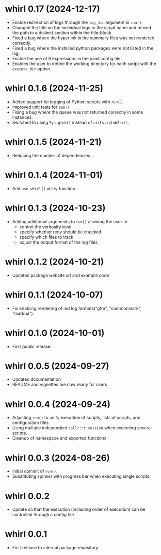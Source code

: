 # whirl 0.17 (2024-12-17)
* Enable redirection of logs through the `log_dir` argument in `run()`.
* Changed the title on the individual logs to the script name and moved the path to a distinct section within the title-block.
* Fixed a bug where the hyperlink in the summary files was not rendered correctly.
* Fixed a bug where the installed python packages were not listed in the log.
* Enable the use of R expressions in the yaml config file.
* Enables the user to define the working directory for each script with the `execute_dir` option.

# whirl 0.1.6 (2024-11-25)
* Added support for logging of Python scripts with `run()`.
* Improved unit tests for `run()`
* Fixing a bug where the queue was not returned correctly in some instances.
* Switched to using `Sys.glob()` instead of `utils::glob2rx()`.

# whirl 0.1.5 (2024-11-21)
* Reducing the number of dependencies.

# whirl 0.1.4 (2024-11-01)
* Add `use_whirl()` utility function.

# whirl 0.1.3 (2024-10-23)
* Adding additional arguments to `run()` allowing the user to:
  - control the verbosity level
  - specify whether renv should be checked
  - specify which files to track
  - adjust the output format of the log files.

# whirl 0.1.2 (2024-10-21)
* Updated package website url and example code

# whirl 0.1.1 (2024-10-07)  
* Fix enabling rendering of md log formats("gfm", "commonmark", "markua").

# whirl 0.1.0 (2024-10-01)
* First public release.

# whirl 0.0.5 (2024-09-27)
* Updated documentation
* README and vignettes are now ready for users.

# whirl 0.0.4 (2024-09-24)
* Adjusting `run()` to unify execution of scripts, lists of scripts, and configuration files.
* Using multiple independent `callr::r_session` when executing several scripts.
* Cleanup of namespace and exported functions.

# whirl 0.0.3 (2024-08-26)
* Initial commit of `run()`.
* Substituting spinner with progress bar when executing single scripts.

# whirl 0.0.2
* Update so that the execution (including order of execution) can be controlled through a config file

# whirl 0.0.1
* First release to internal package repository.
